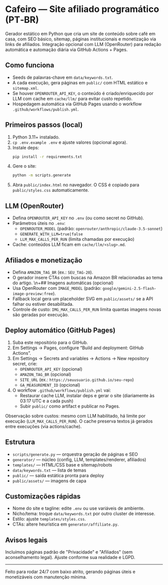 # Cafeiro — Site afiliado programático (PT‑BR)

Gerador estático em Python que cria um site de conteúdo sobre café em casa, com SEO básico, sitemap, páginas institucionais e monetização via links de afiliados. Integração opcional com LLM (OpenRouter) para redação automática e automação diária via GitHub Actions + Pages.

## Como funciona
- Seeds de palavras‑chave em `data/keywords.txt`.
- A cada execução, gera páginas em `public/` com HTML estático e `sitemap.xml`.
- Se houver `OPENROUTER_API_KEY`, o conteúdo é criado/enriquecido por LLM com cache em `cache/llm/` para evitar custo repetido.
- Hospedagem automática via GitHub Pages usando o workflow `.github/workflows/publish.yml`.

## Primeiros passos (local)
1. Python 3.11+ instalado.
2. `cp .env.example .env` e ajuste valores (opcional agora).
3. Instale deps:
   ```bash
   pip install -r requirements.txt
   ```
4. Gere o site:
   ```bash
   python -m scripts.generate
   ```
5. Abra `public/index.html` no navegador. O CSS é copiado para `public/styles.css` automaticamente.

## LLM (OpenRouter)
- Defina `OPENROUTER_API_KEY` no `.env` (ou como secret no GitHub).
- Parâmetros úteis no `.env`:
  - `OPENROUTER_MODEL` (padrão: `openrouter/anthropic/claude-3.5-sonnet`)
  - `GENERATE_WITH_LLM=true|false`
  - `LLM_MAX_CALLS_PER_RUN` (limita chamadas por execução)
- Cache: conteúdos LLM ficam em `cache/llm/<slug>.md`.

## Afiliados e monetização
- Defina `AMAZON_TAG_BR` (ex.: `SEU_TAG-20`).
- O gerador insere CTAs com buscas na Amazon BR relacionadas ao tema do artigo.
\n+## Imagens automáticas (opcional)
- Usa OpenRouter com `IMAGE_MODEL` (padrão: `google/gemini-2.5-flash-image-preview:free`).
- Fallback local gera um placeholder SVG em `public/assets/` se a API falhar ou estiver desabilitada.
- Controle de custo: `IMG_MAX_CALLS_PER_RUN` limita quantas imagens novas são geradas por execução.

## Deploy automático (GitHub Pages)
1. Suba este repositório para o GitHub.
2. Em Settings → Pages, configure “Build and deployment: GitHub Actions”.
3. Em Settings → Secrets and variables → Actions → New repository secret, crie:
   - `OPENROUTER_API_KEY` (opcional)
   - `AMAZON_TAG_BR` (opcional)
   - `SITE_URL` (ex.: `https://seuusuario.github.io/seu-repo`)
   - `GA_MEASUREMENT_ID` (opcional)
4. O workflow `.github/workflows/publish.yml` vai:
   - Restaurar cache LLM, instalar deps e gerar o site (diariamente às 03:17 UTC e a cada push)
   - Subir `public/` como artifact e publicar no Pages.

Observação sobre custos: mesmo com LLM habilitado, há limite por execução (`LLM_MAX_CALLS_PER_RUN`). O cache preserva textos já gerados entre execuções (via actions/cache).

## Estrutura
- `scripts/generate.py` — orquestra geração de páginas e SEO
- `generator/` — núcleo (config, LLM, templates/renderer, afiliados)
- `templates/` — HTML/CSS base e sitemap/robots
- `data/keywords.txt` — lista de temas
- `public/` — saída estática pronta para deploy
 - `public/assets/` — imagens de capa

## Customizações rápidas
- Nome do site e tagline: edite `.env` ou use variáveis de ambiente.
- Nicho/tema: troque `data/keywords.txt` por outro cluster de interesse.
- Estilo: ajuste `templates/styles.css`.
- CTAs: altere heurística em `generator/affiliate.py`.

## Avisos legais
Incluímos páginas padrão de "Privacidade" e "Afiliados" (sem aconselhamento legal). Ajuste conforme sua realidade e LGPD.

---
Feito para rodar 24/7 com baixo atrito, gerando páginas úteis e monetizáveis com manutenção mínima.

